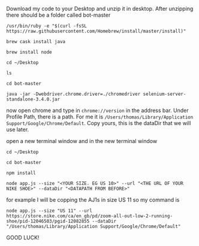 Download my code to your Desktop and unzip it in desktop. After unzipping there should be a folder called bot-master

`/usr/bin/ruby -e "$(curl -fsSL https://raw.githubusercontent.com/Homebrew/install/master/install)"`

`brew cask install java`

`brew install node`

`cd ~/Desktop`

`ls`

`cd bot-master`

`java -jar -Dwebdriver.chrome.driver=./chromedriver selenium-server-standalone-3.4.0.jar`

now open chrome and type in `chrome://version` in the address bar. Under Profile Path, there is a path. For me it is `/Users/thomas/Library/Application Support/Google/Chrome/Default`. Copy yours, this is the dataDir that we will use later.

open a new terminal window and in the new terminal window

`cd ~/Desktop`

`cd bot-master`

`npm install`

`node app.js --size "<YOUR SIZE. EG US 10>" --url "<THE URL OF YOUR NIKE SHOE>" --dataDir "<DATAPATH FROM BEFORE>"`

for example I will be copping the AJ1s in size US 11 so my command is

`node app.js --size "US 11" --url https://store.nike.com/ca/en_gb/pd/zoom-all-out-low-2-running-shoe/pid-12046503/pgid-12082855 --dataDir "/Users/thomas/Library/Application Support/Google/Chrome/Default"`

GOOD LUCK!
